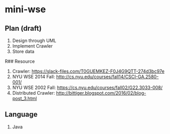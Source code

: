 # mini-wse

## Plan (draft)

1. Design through UML
2. Implement Crawler 
3. Store data


R## Resource

1. Crawler: https://slack-files.com/T0GUEMKEZ-F0J4G9QTT-274d3bc97e
2. NYU WSE 2014 Fall: http://cs.nyu.edu/courses/fall14/CSCI-GA.2580-001/
3. NYU WSE 2002 Fall: https://cs.nyu.edu/courses/fall02/G22.3033-008/
4. Distributed Crawler: http://bittiger.blogspot.com/2016/02/blog-post_3.html

## Language

1. Java
